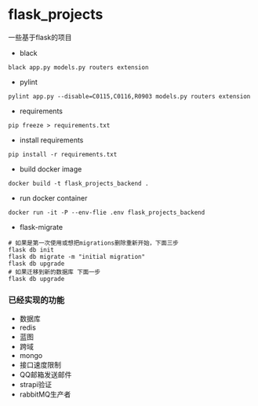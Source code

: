 # flask_projects

一些基于flask的项目

- black

```shell
black app.py models.py routers extension
```

- pylint

```shell
pylint app.py --disable=C0115,C0116,R0903 models.py routers extension
```

- requirements

```shell
pip freeze > requirements.txt
```

- install requirements

```shell
pip install -r requirements.txt
```

- build docker image

```shell
docker build -t flask_projects_backend .
```
- run docker container

```shell
docker run -it -P --env-flie .env flask_projects_backend
```

- flask-migrate

```shell
# 如果是第一次使用或想把migrations删除重新开始，下面三步
flask db init
flask db migrate -m "initial migration"
flask db upgrade
# 如果迁移到新的数据库 下面一步
flask db upgrade
```
### 已经实现的功能
- 数据库
- redis
- 蓝图
- 跨域
- mongo
- 接口速度限制
- QQ邮箱发送邮件
- strapi验证
- rabbitMQ生产者